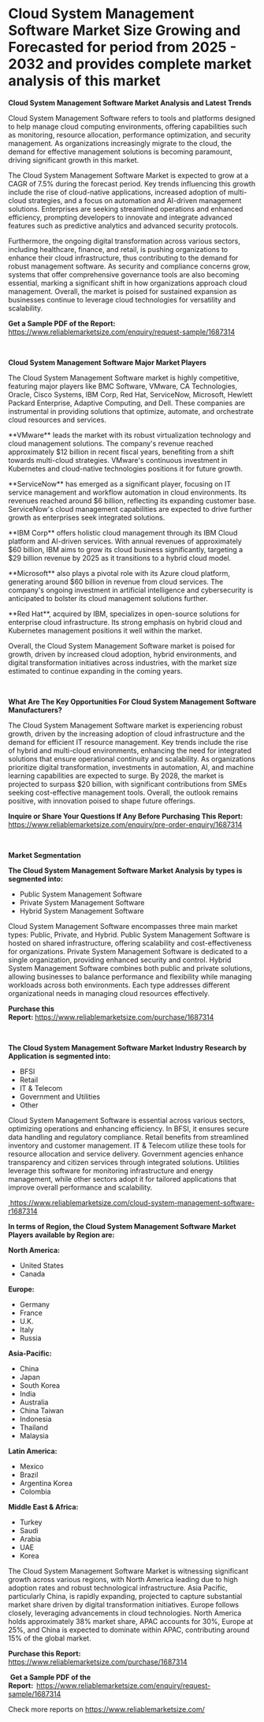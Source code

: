 <p><h1>Cloud System Management Software Market Size Growing and Forecasted for period from 2025 - 2032 and provides complete market analysis of this market</h1></p><p><strong>Cloud System Management Software Market Analysis and Latest Trends</strong></p>
<p><p>Cloud System Management Software refers to tools and platforms designed to help manage cloud computing environments, offering capabilities such as monitoring, resource allocation, performance optimization, and security management. As organizations increasingly migrate to the cloud, the demand for effective management solutions is becoming paramount, driving significant growth in this market.</p><p>The Cloud System Management Software Market is expected to grow at a CAGR of 7.5% during the forecast period. Key trends influencing this growth include the rise of cloud-native applications, increased adoption of multi-cloud strategies, and a focus on automation and AI-driven management solutions. Enterprises are seeking streamlined operations and enhanced efficiency, prompting developers to innovate and integrate advanced features such as predictive analytics and advanced security protocols.</p><p>Furthermore, the ongoing digital transformation across various sectors, including healthcare, finance, and retail, is pushing organizations to enhance their cloud infrastructure, thus contributing to the demand for robust management software. As security and compliance concerns grow, systems that offer comprehensive governance tools are also becoming essential, marking a significant shift in how organizations approach cloud management. Overall, the market is poised for sustained expansion as businesses continue to leverage cloud technologies for versatility and scalability.</p></p>
<p><strong>Get a Sample PDF of the Report:&nbsp;</strong> <a href="https://www.reliablemarketsize.com/enquiry/request-sample/1687314?utm_campaign=2457&utm_medium=2&utm_source=Github&utm_content=ia&utm_term=09032025&utm_id=cloud-system-management-software">https://www.reliablemarketsize.com/enquiry/request-sample/1687314</a></p>
<p>&nbsp;</p>
<p><strong>Cloud System Management Software Major Market Players</strong></p>
<p><p>The Cloud System Management Software market is highly competitive, featuring major players like BMC Software, VMware, CA Technologies, Oracle, Cisco Systems, IBM Corp, Red Hat, ServiceNow, Microsoft, Hewlett Packard Enterprise, Adaptive Computing, and Dell. These companies are instrumental in providing solutions that optimize, automate, and orchestrate cloud resources and services.</p><p>**VMware** leads the market with its robust virtualization technology and cloud management solutions. The company's revenue reached approximately $12 billion in recent fiscal years, benefiting from a shift towards multi-cloud strategies. VMware's continuous investment in Kubernetes and cloud-native technologies positions it for future growth.</p><p>**ServiceNow** has emerged as a significant player, focusing on IT service management and workflow automation in cloud environments. Its revenues reached around $6 billion, reflecting its expanding customer base. ServiceNow's cloud management capabilities are expected to drive further growth as enterprises seek integrated solutions.</p><p>**IBM Corp** offers holistic cloud management through its IBM Cloud platform and AI-driven services. With annual revenues of approximately $60 billion, IBM aims to grow its cloud business significantly, targeting a $29 billion revenue by 2025 as it transitions to a hybrid cloud model.</p><p>**Microsoft** also plays a pivotal role with its Azure cloud platform, generating around $60 billion in revenue from cloud services. The company's ongoing investment in artificial intelligence and cybersecurity is anticipated to bolster its cloud management solutions further.</p><p>**Red Hat**, acquired by IBM, specializes in open-source solutions for enterprise cloud infrastructure. Its strong emphasis on hybrid cloud and Kubernetes management positions it well within the market. </p><p>Overall, the Cloud System Management Software market is poised for growth, driven by increased cloud adoption, hybrid environments, and digital transformation initiatives across industries, with the market size estimated to continue expanding in the coming years.</p></p>
<p>&nbsp;</p>
<p><strong>What Are The Key Opportunities For Cloud System Management Software Manufacturers?</strong></p>
<p><p>The Cloud System Management Software market is experiencing robust growth, driven by the increasing adoption of cloud infrastructure and the demand for efficient IT resource management. Key trends include the rise of hybrid and multi-cloud environments, enhancing the need for integrated solutions that ensure operational continuity and scalability. As organizations prioritize digital transformation, investments in automation, AI, and machine learning capabilities are expected to surge. By 2028, the market is projected to surpass $20 billion, with significant contributions from SMEs seeking cost-effective management tools. Overall, the outlook remains positive, with innovation poised to shape future offerings.</p></p>
<p><strong>Inquire or Share Your Questions If Any Before Purchasing This Report:</strong> <a href="https://www.reliablemarketsize.com/enquiry/pre-order-enquiry/1687314?utm_campaign=2457&utm_medium=2&utm_source=Github&utm_content=ia&utm_term=09032025&utm_id=cloud-system-management-software">https://www.reliablemarketsize.com/enquiry/pre-order-enquiry/1687314</a></p>
<p>&nbsp;</p>
<p><strong>Market Segmentation</strong></p>
<p><strong>The Cloud System Management Software Market Analysis by types is segmented into:</strong></p>
<p><ul><li>Public System Management Software</li><li>Private System Management Software</li><li>Hybrid System Management Software</li></ul></p>
<p><p>Cloud System Management Software encompasses three main market types: Public, Private, and Hybrid. Public System Management Software is hosted on shared infrastructure, offering scalability and cost-effectiveness for organizations. Private System Management Software is dedicated to a single organization, providing enhanced security and control. Hybrid System Management Software combines both public and private solutions, allowing businesses to balance performance and flexibility while managing workloads across both environments. Each type addresses different organizational needs in managing cloud resources effectively.</p></p>
<p><strong>Purchase this Report:&nbsp;</strong><a href="https://www.reliablemarketsize.com/purchase/1687314?utm_campaign=2457&utm_medium=2&utm_source=Github&utm_content=ia&utm_term=09032025&utm_id=cloud-system-management-software">https://www.reliablemarketsize.com/purchase/1687314</a></p>
<p>&nbsp;</p>
<p><strong>The Cloud System Management Software Market Industry Research by Application is segmented into:</strong></p>
<p><ul><li>BFSI</li><li>Retail</li><li>IT & Telecom</li><li>Government and Utilities</li><li>Other</li></ul></p>
<p><p>Cloud System Management Software is essential across various sectors, optimizing operations and enhancing efficiency. In BFSI, it ensures secure data handling and regulatory compliance. Retail benefits from streamlined inventory and customer management. IT & Telecom utilize these tools for resource allocation and service delivery. Government agencies enhance transparency and citizen services through integrated solutions. Utilities leverage this software for monitoring infrastructure and energy management, while other sectors adopt it for tailored applications that improve overall performance and scalability.</p></p>
<p><a href="https://www.reliablemarketsize.com/cloud-system-management-software-r1687314?utm_campaign=2457&utm_medium=2&utm_source=Github&utm_content=ia&utm_term=09032025&utm_id=cloud-system-management-software">&nbsp;https://www.reliablemarketsize.com/cloud-system-management-software-r1687314</a></p>
<p><strong>In terms of Region, the Cloud System Management Software Market Players available by Region are:</strong></p>
<p>
    <p> <strong> North America: </strong>
        <ul>
            <li>United States</li>
            <li>Canada</li>
        </ul>
        </p> 
    <p> <strong> Europe: </strong>
        <ul>
            <li>Germany</li>
            <li>France</li>
            <li>U.K.</li>
            <li>Italy</li>
            <li>Russia</li>
        </ul>
        </p> 
    <p> <strong> Asia-Pacific: </strong>
        <ul>
            <li>China</li>
            <li>Japan</li>
            <li>South Korea</li>
            <li>India</li>
            <li>Australia</li>
            <li>China Taiwan</li>
            <li>Indonesia</li>
            <li>Thailand</li>
            <li>Malaysia</li>
        </ul>
        </p> 
    <p> <strong> Latin America: </strong>
        <ul>
            <li>Mexico</li>
            <li>Brazil</li>
            <li>Argentina Korea</li>
            <li>Colombia</li>
        </ul>
        </p> 
    <p> <strong> Middle East & Africa: </strong>
        <ul>
            <li>Turkey</li>
            <li>Saudi</li>
            <li>Arabia</li>
            <li>UAE</li>
            <li>Korea</li>
        </ul>
    </p>
    </p>
<p><p>The Cloud System Management Software Market is witnessing significant growth across various regions, with North America leading due to high adoption rates and robust technological infrastructure. Asia Pacific, particularly China, is rapidly expanding, projected to capture substantial market share driven by digital transformation initiatives. Europe follows closely, leveraging advancements in cloud technologies. North America holds approximately 38% market share, APAC accounts for 30%, Europe at 25%, and China is expected to dominate within APAC, contributing around 15% of the global market.</p></p>
<p><strong>Purchase this Report: </strong><a href="https://www.reliablemarketsize.com/purchase/1687314?utm_campaign=2457&utm_medium=2&utm_source=Github&utm_content=ia&utm_term=09032025&utm_id=cloud-system-management-software">https://www.reliablemarketsize.com/purchase/1687314</a></p>
<p>&nbsp;<strong>Get a Sample PDF of the Report:&nbsp;&nbsp;</strong><a href="https://www.reliablemarketsize.com/enquiry/request-sample/1687314?utm_campaign=2457&utm_medium=2&utm_source=Github&utm_content=ia&utm_term=09032025&utm_id=cloud-system-management-software">https://www.reliablemarketsize.com/enquiry/request-sample/1687314</a></p>
<p><strong></strong></p>
<p>Check more reports on <a href="https://www.reliablemarketsize.com/?utm_campaign=2457&utm_medium=2&utm_source=Github&utm_content=ia&utm_term=09032025&utm_id=cloud-system-management-software">https://www.reliablemarketsize.com/</a></p>